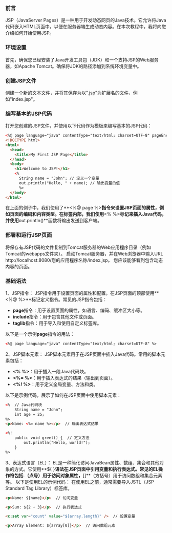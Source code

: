 ### 前言
JSP（JavaServer Pages）是一种用于开发动态网页的Java技术。它允许将Java代码嵌入HTML页面中，以便在服务器端生成动态内容。在本次教程中，我将向您介绍如何开始使用JSP。
### 环境设置
首先，确保您已经安装了Java开发工具包（JDK）和一个支持JSP的Web服务器，如Apache Tomcat。确保将JDK的路径添加到系统环境变量中。
### 创建JSP文件
创建一个新的文本文件，并将其保存为以".jsp"为扩展名的文件，例如"index.jsp"。
### 编写基本的JSP代码
 打开您创建的JSP文件，并使用以下代码作为模板来编写基本的JSP代码：
```html
<%@ page language="java" contentType="text/html; charset=UTF-8" pageEncoding="UTF-8" %>
<!DOCTYPE html>
<html>
  <head>
    <title>My First JSP Page</title>
  </head>
  <body>
    <h1>Welcome to JSP!</h1>
    <%
      String name = "John"; // 定义一个变量
      out.println("Hello, " + name); // 输出变量的值
      %>
  </body>
</html>
```
在上面的例子中，我们使用了**<%@ page %>**指令来设置JSP页面的属性，例如页面的编码和内容类型。在**<body>**标签内部，我们使用**<% %>**标记来插入Java代码，并使用**out.println()**函数将输出发送到客户端。
### 部署和运行JSP页面
将保存有JSP代码的文件复制到Tomcat服务器的Web应用程序目录（例如Tomcat的webapps文件夹）。
启动Tomcat服务器，并在Web浏览器中输入URL http://localhost:8080/您的应用程序名称/index.jsp。
您应该能够看到包含动态内容的页面。
### 基础语法
1、JSP指令：
 JSP指令用于设置页面的属性和配置。在JSP页面的顶部使用**<%@ %>**标记定义指令。常见的JSP指令包括：

- **page**指令：用于设置页面的属性，如语言、编码、缓冲区大小等。
- **include**指令：用于包含其他文件或页面。
- **taglib**指令：用于导入和使用自定义标签库。

以下是一个示例**page**指令的用法：
```html
<%@ page language="java" contentType="text/html; charset=UTF-8" %>
```
2、JSP脚本元素：
 JSP脚本元素用于在JSP页面中插入Java代码。常用的脚本元素包括：

- **<% %>**：用于插入一段Java代码块。
- **<%= %>**：用于插入表达式的结果（输出到页面）。
- **<%! %>**：用于定义全局变量、方法和类。

以下是示例代码，展示了如何在JSP页面中使用脚本元素：
```html
<%  // Java代码块
    String name = "John";
    int age = 25;
%>
<p>Name: <%= name %></p>  // 输出表达式结果

<%!
    public void greet() {  // 定义方法
        out.println("Hello, world!");
    }
%>
```
3、表达式语言（EL）：
 EL是一种简化访问JavaBean属性、数组、集合和其他对象的方式。它使用**${ }**语法在JSP页面中引用变量和执行表达式。常见的EL操作符包括**.**（点号）用于访问对象属性，**[]**（方括号）用于访问数组和集合元素等。
以下是使用EL的示例代码：
在使用EL之前，通常需要导入JSTL（JSP Standard Tag Library）标签库。
```html
<p>Name: ${name}</p>  // 访问变量

<p>Sum: ${2 + 3}</p>  // 执行表达式

<c:set var="count" value="${array.length}" />  // 设置变量

<p>Array Element: ${array[0]}</p>  // 访问数组元素
```
